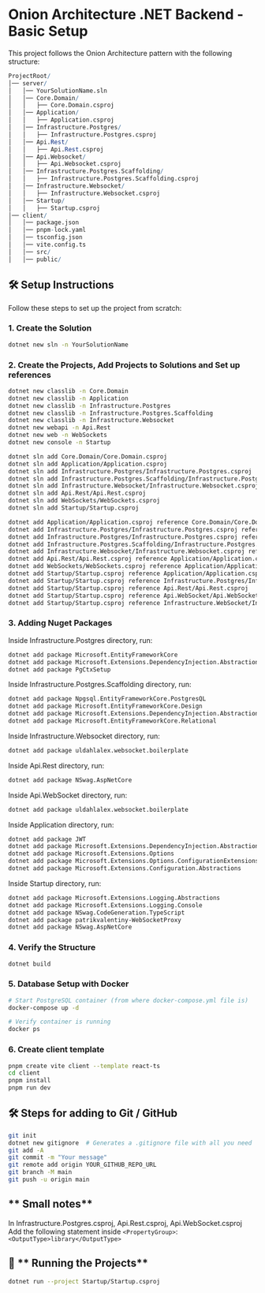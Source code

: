 # Onion Architecture .NET Backend - Basic Setup

This project follows the Onion Architecture pattern with the following structure:

```mathematica
ProjectRoot/
│── server/
│   │── YourSolutionName.sln
│   │── Core.Domain/
│   │   ├── Core.Domain.csproj
│   │── Application/
│   │   ├── Application.csproj
│   │── Infrastructure.Postgres/
│   │   ├── Infrastructure.Postgres.csproj
│   │── Api.Rest/
│   │   ├── Api.Rest.csproj
│   │── Api.Websocket/
│   │   ├── Api.Websocket.csproj
│   │── Infrastructure.Postgres.Scaffolding/
│   │   ├── Infrastructure.Postgres.Scaffolding.csproj
│   │── Infrastructure.Websocket/
│   │   ├── Infrastructure.Websocket.csproj
│   │── Startup/
│   │   ├── Startup.csproj
│── client/
│   │── package.json
│   │── pnpm-lock.yaml
│   │── tsconfig.json
│   │── vite.config.ts
│   │── src/
│   │── public/
```

## 🛠️ **Setup Instructions**
Follow these steps to set up the project from scratch:

### **1. Create the Solution**
```sh
dotnet new sln -n YourSolutionName
```

### **2. Create the Projects, Add Projects to Solutions and Set up references**
```sh
dotnet new classlib -n Core.Domain
dotnet new classlib -n Application
dotnet new classlib -n Infrastructure.Postgres
dotnet new classlib -n Infrastructure.Postgres.Scaffolding
dotnet new classlib -n Infrastructure.Websocket
dotnet new webapi -n Api.Rest
dotnet new web -n WebSockets
dotnet new console -n Startup

dotnet sln add Core.Domain/Core.Domain.csproj
dotnet sln add Application/Application.csproj
dotnet sln add Infrastructure.Postgres/Infrastructure.Postgres.csproj
dotnet sln add Infrastructure.Postgres.Scaffolding/Infrastructure.Postgres.Scaffolding.csproj
dotnet sln add Infrastructure.Websocket/Infrastructure.Websocket.csproj
dotnet sln add Api.Rest/Api.Rest.csproj
dotnet sln add WebSockets/WebSockets.csproj
dotnet sln add Startup/Startup.csproj

dotnet add Application/Application.csproj reference Core.Domain/Core.Domain.csproj
dotnet add Infrastructure.Postgres/Infrastructure.Postgres.csproj reference Application/Application.csproj
dotnet add Infrastructure.Postgres/Infrastructure.Postgres.csproj reference Infrastructure.Postgres.Scaffolding/Infrastructure.Postgres.Scaffolding.csproj
dotnet add Infrastructure.Postgres.Scaffolding/Infrastructure.Postgres.Scaffolding.csproj reference Core.Domain/Core.Domain.csproj
dotnet add Infrastructure.Websocket/Infrastructure.Websocket.csproj reference Application/Application.csproj
dotnet add Api.Rest/Api.Rest.csproj reference Application/Application.csproj
dotnet add WebSockets/WebSockets.csproj reference Application/Application.csproj
dotnet add Startup/Startup.csproj reference Application/Application.csproj
dotnet add Startup/Startup.csproj reference Infrastructure.Postgres/Infrastructure.Postgres.csproj
dotnet add Startup/Startup.csproj reference Api.Rest/Api.Rest.csproj
dotnet add Startup/Startup.csproj reference Api.WebSocket/Api.WebSocket.csproj
dotnet add Startup/Startup.csproj reference Infrastructure.WebSocket/Infrastructure.WebSocket.csproj
```

### **3. Adding Nuget Packages**
Inside Infrastructure.Postgres directory, run:
```sh
dotnet add package Microsoft.EntityFrameworkCore
dotnet add package Microsoft.Extensions.DependencyInjection.Abstractions
dotnet add package PgCtxSetup
```

Inside Infrastructure.Postgres.Scaffolding directory, run:
```sh
dotnet add package Npgsql.EntityFrameworkCore.PostgresQL
dotnet add package Microsoft.EntityFrameworkCore.Design
dotnet add package Microsoft.Extensions.DependencyInjection.Abstractions
dotnet add package Microsoft.EntityFrameworkCore.Relational
```

Inside Infrastructure.Websocket directory, run:
```sh
dotnet add package uldahlalex.websocket.boilerplate
```

Inside Api.Rest directory, run:
```sh
dotnet add package NSwag.AspNetCore
```

Inside Api.WebSocket directory, run:
```sh
dotnet add package uldahlalex.websocket.boilerplate
```

Inside Application directory, run:
```sh
dotnet add package JWT
dotnet add package Microsoft.Extensions.DependencyInjection.Abstractions
dotnet add package Microsoft.Extensions.Options
dotnet add package Microsoft.Extensions.Options.ConfigurationExtensions
dotnet add package Microsoft.Extensions.Configuration.Abstractions
```

Inside Startup directory, run:
```sh
dotnet add package Microsoft.Extensions.Logging.Abstractions
dotnet add package Microsoft.Extensions.Logging.Console
dotnet add package NSwag.CodeGeneration.TypeScript
dotnet add package patrikvalentiny-WebSocketProxy
dotnet add package NSwag.AspNetCore
```

### **4. Verify the Structure**
```sh
dotnet build
```

### **5. Database Setup with Docker**
```sh
# Start PostgreSQL container (from where docker-compose.yml file is)
docker-compose up -d

# Verify container is running
docker ps
```

### **6. Create client template**
```sh
pnpm create vite client --template react-ts
cd client
pnpm install
pnpm run dev
```

## 🛠️ **Steps for adding to Git / GitHub**
```sh
git init
dotnet new gitignore  # Generates a .gitignore file with all you need
git add -A
git commit -m "Your message"
git remote add origin YOUR_GITHUB_REPO_URL
git branch -M main
git push -u origin main
```

## ** Small notes**
In Infrastructure.Postgres.csproj, Api.Rest.csproj, Api.WebSocket.csproj<br>
Add the following statement inside `<PropertyGroup>`:<br>
`<OutputType>library</OutputType>`

## 🚀 ** Running the Projects**
```sh
dotnet run --project Startup/Startup.csproj
```


